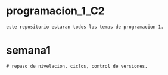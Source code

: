 # programacion_1_C2
    este repositorio estaran todos los temas de programacion 1.

# semana1 
    # repaso de nivelacion, ciclos, control de versiones.
